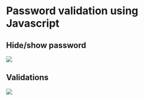 # Password validation using Javascript

## Hide/show password
![](https://i.gyazo.com/bc424285bdef5edeb56047595bc5d78f.gif)

## Validations
![](https://i.gyazo.com/f3a9dbb07c8aa567ee1d2dc661c26d79.gif)